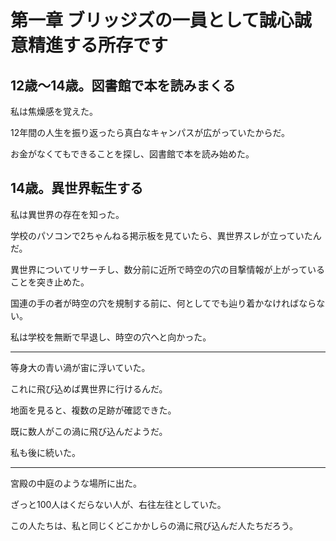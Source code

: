 # 第一章 ブリッジズの一員として誠心誠意精進する所存です

## 12歳～14歳。図書館で本を読みまくる

私は焦燥感を覚えた。

12年間の人生を振り返ったら真白なキャンパスが広がっていたからだ。

お金がなくてもできることを探し、図書館で本を読み始めた。

## 14歳。異世界転生する

私は異世界の存在を知った。

学校のパソコンで2ちゃんねる掲示板を見ていたら、異世界スレが立っていたんだ。

異世界についてリサーチし、数分前に近所で時空の穴の目撃情報が上がっていることを突き止めた。

国連の手の者が時空の穴を規制する前に、何としてでも辿り着かなければならない。

私は学校を無断で早退し、時空の穴へと向かった。

---

等身大の青い渦が宙に浮いていた。

これに飛び込めば異世界に行けるんだ。

地面を見ると、複数の足跡が確認できた。

既に数人がこの渦に飛び込んだようだ。

私も後に続いた。

---

宮殿の中庭のような場所に出た。

ざっと100人はくだらない人が、右往左往としていた。

この人たちは、私と同じくどこかかしらの渦に飛び込んだ人たちだろう。

